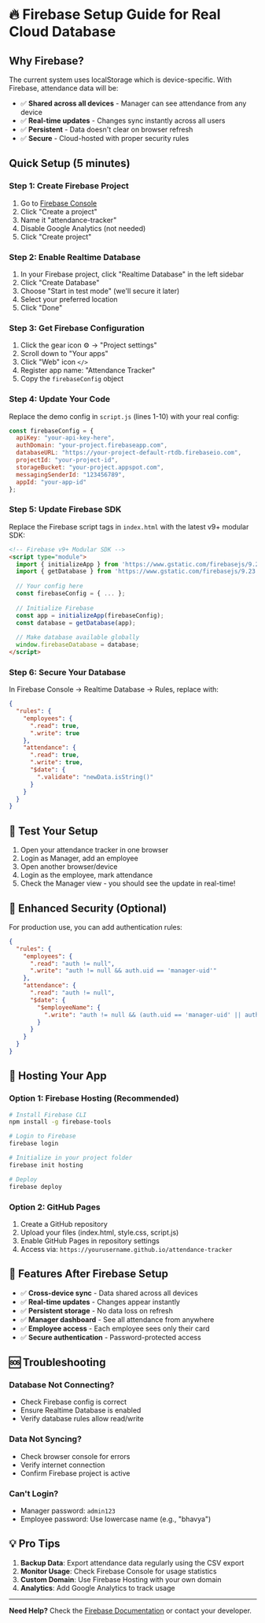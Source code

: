 # 🔥 Firebase Setup Guide for Real Cloud Database

## Why Firebase?
The current system uses localStorage which is device-specific. With Firebase, attendance data will be:
- ✅ **Shared across all devices** - Manager can see attendance from any device
- ✅ **Real-time updates** - Changes sync instantly across all users
- ✅ **Persistent** - Data doesn't clear on browser refresh
- ✅ **Secure** - Cloud-hosted with proper security rules

## Quick Setup (5 minutes)

### Step 1: Create Firebase Project
1. Go to [Firebase Console](https://console.firebase.google.com/)
2. Click "Create a project"
3. Name it "attendance-tracker"
4. Disable Google Analytics (not needed)
5. Click "Create project"

### Step 2: Enable Realtime Database
1. In your Firebase project, click "Realtime Database" in the left sidebar
2. Click "Create Database"
3. Choose "Start in test mode" (we'll secure it later)
4. Select your preferred location
5. Click "Done"

### Step 3: Get Firebase Configuration
1. Click the gear icon ⚙️ → "Project settings"
2. Scroll down to "Your apps"
3. Click "Web" icon `</>`
4. Register app name: "Attendance Tracker"
5. Copy the `firebaseConfig` object

### Step 4: Update Your Code
Replace the demo config in `script.js` (lines 1-10) with your real config:

```javascript
const firebaseConfig = {
  apiKey: "your-api-key-here",
  authDomain: "your-project.firebaseapp.com",
  databaseURL: "https://your-project-default-rtdb.firebaseio.com",
  projectId: "your-project-id",
  storageBucket: "your-project.appspot.com",
  messagingSenderId: "123456789",
  appId: "your-app-id"
};
```

### Step 5: Update Firebase SDK
Replace the Firebase script tags in `index.html` with the latest v9+ modular SDK:

```html
<!-- Firebase v9+ Modular SDK -->
<script type="module">
  import { initializeApp } from 'https://www.gstatic.com/firebasejs/9.23.0/firebase-app.js';
  import { getDatabase } from 'https://www.gstatic.com/firebasejs/9.23.0/firebase-database.js';
  
  // Your config here
  const firebaseConfig = { ... };
  
  // Initialize Firebase
  const app = initializeApp(firebaseConfig);
  const database = getDatabase(app);
  
  // Make database available globally
  window.firebaseDatabase = database;
</script>
```

### Step 6: Secure Your Database
In Firebase Console → Realtime Database → Rules, replace with:

```json
{
  "rules": {
    "employees": {
      ".read": true,
      ".write": true
    },
    "attendance": {
      ".read": true,
      ".write": true,
      "$date": {
        ".validate": "newData.isString()"
      }
    }
  }
}
```

## 🚀 Test Your Setup

1. Open your attendance tracker in one browser
2. Login as Manager, add an employee
3. Open another browser/device
4. Login as the employee, mark attendance
5. Check the Manager view - you should see the update in real-time!

## 🔐 Enhanced Security (Optional)

For production use, you can add authentication rules:

```json
{
  "rules": {
    "employees": {
      ".read": "auth != null",
      ".write": "auth != null && auth.uid == 'manager-uid'"
    },
    "attendance": {
      ".read": "auth != null",
      "$date": {
        "$employeeName": {
          ".write": "auth != null && (auth.uid == 'manager-uid' || auth.uid == $employeeName)"
        }
      }
    }
  }
}
```

## 📱 Hosting Your App

### Option 1: Firebase Hosting (Recommended)
```bash
# Install Firebase CLI
npm install -g firebase-tools

# Login to Firebase
firebase login

# Initialize in your project folder
firebase init hosting

# Deploy
firebase deploy
```

### Option 2: GitHub Pages
1. Create a GitHub repository
2. Upload your files (index.html, style.css, script.js)
3. Enable GitHub Pages in repository settings
4. Access via: `https://yourusername.github.io/attendance-tracker`

## 🎯 Features After Firebase Setup

- ✅ **Cross-device sync** - Data shared across all devices
- ✅ **Real-time updates** - Changes appear instantly
- ✅ **Persistent storage** - No data loss on refresh
- ✅ **Manager dashboard** - See all attendance from anywhere
- ✅ **Employee access** - Each employee sees only their card
- ✅ **Secure authentication** - Password-protected access

## 🆘 Troubleshooting

### Database Not Connecting?
- Check Firebase config is correct
- Ensure Realtime Database is enabled
- Verify database rules allow read/write

### Data Not Syncing?
- Check browser console for errors
- Verify internet connection
- Confirm Firebase project is active

### Can't Login?
- Manager password: `admin123`
- Employee password: Use lowercase name (e.g., "bhavya")

## 💡 Pro Tips

1. **Backup Data**: Export attendance data regularly using the CSV export
2. **Monitor Usage**: Check Firebase Console for usage statistics
3. **Custom Domain**: Use Firebase Hosting with your own domain
4. **Analytics**: Add Google Analytics to track usage

---

**Need Help?** Check the [Firebase Documentation](https://firebase.google.com/docs/database) or contact your developer.
